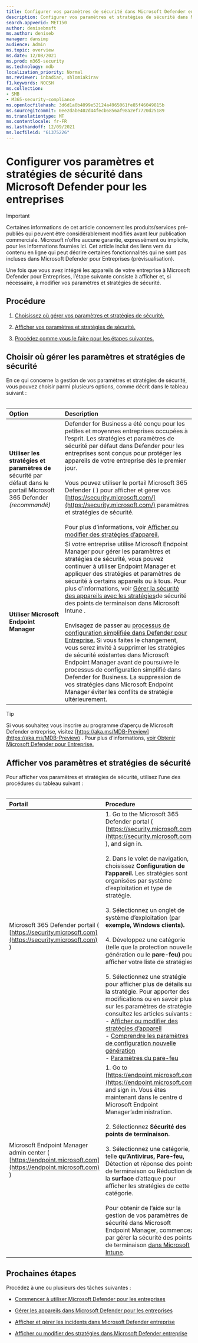```yaml
---
title: Configurer vos paramètres de sécurité dans Microsoft Defender entreprise
description: Configurer vos paramètres et stratégies de sécurité dans Microsoft Defender pour les entreprises
search.appverid: MET150
author: denisebmsft
ms.author: deniseb
manager: dansimp
audience: Admin
ms.topic: overview
ms.date: 12/08/2021
ms.prod: m365-security
ms.technology: mdb
localization_priority: Normal
ms.reviewer: inbadian, shlomiakirav
f1.keywords: NOCSH
ms.collection:
- SMB
- M365-security-compliance
ms.openlocfilehash: 3d6d1a0b4099e52124a4965061fe85f46049815b
ms.sourcegitcommit: 0ee2dabe402d44fecb6856af98a2ef7720d25189
ms.translationtype: MT
ms.contentlocale: fr-FR
ms.lasthandoff: 12/09/2021
ms.locfileid: "61375226"
---
```

# <a name="configure-your-security-settings-and-policies-in-microsoft-defender-for-business"></a>Configurer vos paramètres et stratégies de sécurité dans Microsoft Defender pour les entreprises

> [!IMPORTANT]
> Certaines informations de cet article concernent les produits/services pré-publiés qui peuvent être considérablement modifiés avant leur publication commerciale. Microsoft n’offre aucune garantie, expressément ou implicite, pour les informations fournies ici. Cet article inclut des liens vers du contenu en ligne qui peut décrire certaines fonctionnalités qui ne sont pas incluses dans Microsoft Defender pour Entreprises (prévisualisation).

Une fois que vous avez intégré les appareils de votre entreprise à Microsoft Defender pour Entreprises, l’étape suivante consiste à afficher et, si nécessaire, à modifier vos paramètres et stratégies de sécurité. 

## <a name="what-to-do"></a>Procédure

1. [Choisissez où gérer vos paramètres et stratégies de sécurité.](#choose-where-to-manage-security-settings-and-policies)

2. [Afficher vos paramètres et stratégies de sécurité.](#view-your-security-settings-and-policies) 

3. [Procédez comme vous le faire pour les étapes suivantes.](#next-steps)

## <a name="choose-where-to-manage-security-settings-and-policies"></a>Choisir où gérer les paramètres et stratégies de sécurité

En ce qui concerne la gestion de vos paramètres et stratégies de sécurité, vous pouvez choisir parmi plusieurs options, comme décrit dans le tableau suivant : <br/><br/>

| Option | Description |
|:---|:---|
| **Utiliser les stratégies et paramètres de** sécurité par défaut dans le portail Microsoft 365 Defender *(recommandé)* | Defender for Business a été conçu pour les petites et moyennes entreprises occupées à l’esprit. Les stratégies et paramètres de sécurité par défaut dans Defender pour les entreprises sont conçus pour protéger les appareils de votre entreprise dès le premier jour.<br/><br/>Vous pouvez utiliser le portail Microsoft 365 Defender ( ) pour afficher et gérer vos [https://security.microsoft.com/](https://security.microsoft.com/) paramètres et stratégies de sécurité.<br/><br/>Pour plus d’informations, voir [Afficher ou modifier des stratégies d’appareil.](mdb-view-edit-policies.md) |
| **Utiliser Microsoft Endpoint Manager** | Si votre entreprise utilise Microsoft Endpoint Manager pour gérer les paramètres et stratégies de sécurité, vous pouvez continuer à utiliser Endpoint Manager et appliquer des stratégies et paramètres de sécurité à certains appareils ou à tous. Pour plus d’informations, voir [Gérer la sécurité des appareils avec les stratégies](/mem/intune/protect/endpoint-security-policy)de sécurité des points de terminaison dans Microsoft Intune . <br/><br/>Envisagez de passer au [processus de configuration simplifiée dans Defender pour Entreprise.](mdb-simplified-configuration.md) Si vous faites le changement, vous serez invité à supprimer les stratégies de sécurité existantes dans Microsoft Endpoint Manager avant de poursuivre le processus de configuration simplifié dans Defender for Business. La suppression de vos stratégies dans Microsoft Endpoint Manager éviter les conflits de stratégie ultérieurement. |

> [!TIP]
> Si vous souhaitez vous inscrire au programme d’aperçu de Microsoft Defender entreprise, visitez [https://aka.ms/MDB-Preview](https://aka.ms/MDB-Preview) . Pour plus d’informations, [voir Obtenir Microsoft Defender pour Entreprise.](get-defender-business.md)

## <a name="view-your-security-settings-and-policies"></a>Afficher vos paramètres et stratégies de sécurité

Pour afficher vos paramètres et stratégies de sécurité, utilisez l’une des procédures du tableau suivant :
<br/><br/>

| Portail | Procedure |
|:---|:---|
| Microsoft 365 Defender portail ( [https://security.microsoft.com](https://security.microsoft.com) ) | 1. Go to the Microsoft 365 Defender portal ( [https://security.microsoft.com](https://security.microsoft.com) ), and sign in. <br/><br/>2. Dans le volet de navigation, choisissez **Configuration de l’appareil.** Les stratégies sont organisées par système d’exploitation et type de stratégie.<br/><br/>3. Sélectionnez un onglet de système d’exploitation (par **exemple, Windows clients).**<br/><br/>4. Développez une catégorie (telle que la protection nouvelle génération ou le **pare-feu)** pour afficher votre liste de stratégies.<br/><br/>5. Sélectionnez une stratégie pour afficher plus de détails sur la stratégie. Pour apporter des modifications ou en savoir plus sur les paramètres de stratégie, consultez les articles suivants : <br/>- [Afficher ou modifier des stratégies d’appareil](mdb-view-edit-policies.md)<br/>- [Comprendre les paramètres de configuration nouvelle génération](mdb-next-gen-configuration-settings.md)<br/>- [Paramètres du pare-feu](mdb-firewall.md)  |
| Microsoft Endpoint Manager admin center ( [https://endpoint.microsoft.com](https://endpoint.microsoft.com) ) | 1. Go to [https://endpoint.microsoft.com](https://endpoint.microsoft.com) and sign in. Vous êtes maintenant dans le centre d Microsoft Endpoint Manager’administration.<br/><br/>2. Sélectionnez **Sécurité des points de terminaison.**<br/><br/>3. Sélectionnez une catégorie, telle **qu’Antivirus,** **Pare-feu,** Détection et réponse des points de terminaison ou Réduction de la **surface** d’attaque pour afficher les stratégies de cette catégorie. <br/><br/>Pour obtenir de l’aide sur la gestion de vos paramètres de sécurité dans Microsoft Endpoint Manager, commencez par gérer la sécurité des points de terminaison [dans Microsoft Intune](/mem/intune/protect/endpoint-security). |

## <a name="next-steps"></a>Prochaines étapes

Procédez à une ou plusieurs des tâches suivantes :

- [Commencer à utiliser Microsoft Defender pour les entreprises](mdb-get-started.md)

- [Gérer les appareils dans Microsoft Defender pour les entreprises](mdb-manage-devices.md)

- [Afficher et gérer les incidents dans Microsoft Defender entreprise](mdb-view-manage-incidents.md)

- [Afficher ou modifier des stratégies dans Microsoft Defender entreprise](mdb-view-edit-policies.md)

